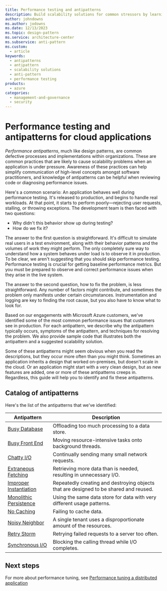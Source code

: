 ```yaml
---
title: Performance testing and antipatterns
description: Build scalability solutions for common stressors by learning about performance antipatterns. These are common practices that are likely to cause scalability problems when an application is under pressure.
author: johndowns
ms.author: jodowns
ms.date: 12/13/2023
ms.topic: design-pattern
ms.service: architecture-center
ms.subservice: anti-pattern
ms.custom:
  - article
keywords:
  - antipatterns
  - antipattern
  - scalability solutions
  - anti-pattern
  - performance testing
products:
  - azure
categories:
  - management-and-governance
  - security
---
```


# Performance testing and antipatterns for cloud applications

*Performance antipatterns*, much like design patterns, are common defective processes and implementations within organizations. These are common practices that are likely to cause scalability problems when an application is under pressure. Awareness of these practices can help simplify communication of high-level concepts amongst software practitioners, and knowledge of antipatterns can be helpful when reviewing code or diagnosing performance issues.

Here's a common scenario: An application behaves well during performance testing. It's released to production, and begins to handle real workloads. At that point, it starts to perform poorly&mdash;rejecting user requests, stalling, or throwing exceptions. The development team is then faced with two questions:

- Why didn't this behavior show up during testing?
- How do we fix it?

The answer to the first question is straightforward. It's difficult to simulate real users in a test environment, along with their behavior patterns and the volumes of work they might perform. The only completely sure way to understand how a system behaves under load is to observe it in production. To be clear, we aren't suggesting that you should skip performance testing. Performance testing is crucial for getting baseline performance metrics. But you must be prepared to observe and correct performance issues when they arise in the live system.

The answer to the second question, how to fix the problem, is less straightforward. Any number of factors might contribute, and sometimes the problem only manifests under certain circumstances. Instrumentation and logging are key to finding the root cause, but you also have to know what to look for.

Based on our engagements with Microsoft Azure customers, we've identified some of the most common performance issues that customers see in production. For each antipattern, we describe why the antipattern typically occurs, symptoms of the antipattern, and techniques for resolving the problem. We also provide sample code that illustrates both the antipattern and a suggested scalability solution.

Some of these antipatterns might seem obvious when you read the descriptions, but they occur more often than you might think. Sometimes an application inherits a design that worked on-premises, but doesn't scale in the cloud. Or an application might start with a very clean design, but as new features are added, one or more of these antipatterns creeps in. Regardless, this guide will help you to identify and fix these antipatterns.

## Catalog of antipatterns

Here's the list of the antipatterns that we've identified:

| Antipattern | Description |
|-------------|-------------|
| [Busy Database][BusyDatabase] | Offloading too much processing to a data store. |
| [Busy Front End][BusyFrontEnd] | Moving resource-intensive tasks onto background threads. |
| [Chatty I/O][ChattyIO] | Continually sending many small network requests. |
| [Extraneous Fetching][ExtraneousFetching] | Retrieving more data than is needed, resulting in unnecessary I/O. |
| [Improper Instantiation][ImproperInstantiation] | Repeatedly creating and destroying objects that are designed to be shared and reused. |
| [Monolithic Persistence][MonolithicPersistence] | Using the same data store for data with very different usage patterns. |
| [No Caching][NoCaching] | Failing to cache data. |
| [Noisy Neighbor][NoisyNeighbor] | A single tenant uses a disproportionate amount of the resources. |
| [Retry Storm][RetryStorm] | Retrying failed requests to a server too often. |
| [Synchronous I/O][SynchronousIO] | Blocking the calling thread while I/O completes. |

## Next steps

For more about performance tuning, see [Performance tuning a distributed application](../performance/index.md)

<!-- links -->

[BusyDatabase]: ./busy-database/index.md
[BusyFrontEnd]: ./busy-front-end/index.md
[ChattyIO]: ./chatty-io/index.md
[ExtraneousFetching]: ./extraneous-fetching/index.md
[ImproperInstantiation]: ./improper-instantiation/index.md
[MonolithicPersistence]: ./monolithic-persistence/index.md
[NoCaching]: ./no-caching/index.md
[NoisyNeighbor]: ./noisy-neighbor/noisy-neighbor.yml
[RetryStorm]: ./retry-storm/index.md
[SynchronousIO]: ./synchronous-io/index.md
